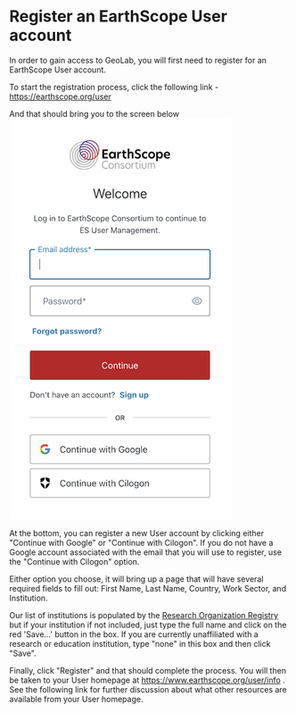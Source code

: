 # Register an EarthScope User account

In order to gain access to GeoLab, you will first need to register for an EarthScope User account.

To start the registration process, click the following link - https://earthscope.org/user

And that should bring you to the screen below ![image](../content/img/ES_login_popup.png)

At the bottom, you can register a new User account by clicking either "Continue with Google" or "Continue with Cilogon". If you do not have a Google account associated with the email that you will use to register, use the "Continue with Cilogon" option.

Either option you choose, it will bring up a page that will have several required fields to fill out: First Name, Last Name, Country, Work Sector, and Institution.

Our list of institutions is populated by the [Research Organization Registry](https://ror.org/) but if your institution if not included, just type the full name and click on the red 'Save...' button in the box. If you are currently unaffiliated with a research or education institution, type "none" in this box and then click "Save".

Finally, click "Register" and that should complete the process. You will then be taken to your User homepage at https://www.earthscope.org/user/info . See the following link for further discussion about what other resources are available from your User homepage.